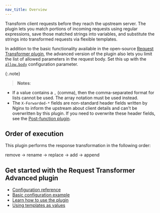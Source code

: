 ```yaml
---
nav_title: Overview
---
```


Transform client requests before they reach the upstream server. The plugin lets you match portions of incoming requests using regular expressions, save those matched strings into variables, and substitute the strings into transformed requests via flexible templates.

In addition to the basic functionality available in the open-source [Request Transformer plugin](/hub/kong-inc/request-transformer/), 
the advanced version of the plugin also lets you limit the list of allowed parameters in the request body.
Set this up with the [`allow.body`](/hub/kong-inc/request-transformer-advanced/configuration/#config-allow-body) configuration parameter.

{:.note}
> **Notes**:
* If a value contains a `,` (comma), then the comma-separated format for lists cannot be used. The array
notation must be used instead.
* The `X-Forwarded-*` fields are non-standard header fields written by Nginx to inform the upstream about client details and can't be overwritten by this plugin. 
If you need to overwrite these header fields, see the [Post-function plugin](/hub/kong-inc/post-function/how-to/).

## Order of execution

This plugin performs the response transformation in the following order:

remove → rename → replace → add → append

## Get started with the Request Transformer Advanced plugin

* [Configuration reference](/hub/kong-inc/request-transformer-advanced/configuration/)
* [Basic configuration example](/hub/kong-inc/request-transformer-advanced/how-to/basic-example/)
* [Learn how to use the plugin](/hub/kong-inc/request-transformer-advanced/how-to/)
* [Using templates as values](/hub/kong-inc/request-transformer-advanced/how-to/templates/)
